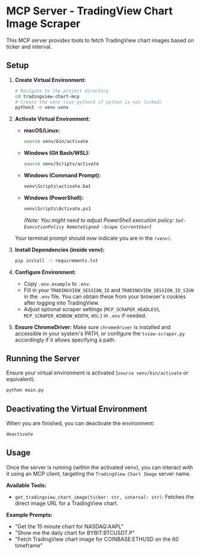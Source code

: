 # MCP Server - TradingView Chart Image Scraper

This MCP server provides tools to fetch TradingView chart images based on ticker and interval.

## Setup

1.  **Create Virtual Environment:**
    ```bash
    # Navigate to the project directory
    cd tradingview-chart-mcp
    # Create the venv (use python3 if python is not linked)
    python3 -m venv venv
    ```
2.  **Activate Virtual Environment:**

    - **macOS/Linux:**
      ```bash
      source venv/bin/activate
      ```
    - **Windows (Git Bash/WSL):**
      ```bash
      source venv/Scripts/activate
      ```
    - **Windows (Command Prompt):**
      ```bash
      venv\Scripts\activate.bat
      ```
    - **Windows (PowerShell):**
      ```bash
      venv\Scripts\Activate.ps1
      ```
      _(Note: You might need to adjust PowerShell execution policy: `Set-ExecutionPolicy RemoteSigned -Scope CurrentUser`)_

    Your terminal prompt should now indicate you are in the `(venv)`.

3.  **Install Dependencies (inside venv):**
    ```bash
    pip install -r requirements.txt
    ```
4.  **Configure Environment:**
    - Copy `.env.example` to `.env`.
    - Fill in your `TRADINGVIEW_SESSION_ID` and `TRADINGVIEW_SESSION_ID_SIGN` in the `.env` file. You can obtain these from your browser's cookies after logging into TradingView.
    - Adjust optional scraper settings (`MCP_SCRAPER_HEADLESS`, `MCP_SCRAPER_WINDOW_WIDTH`, etc.) in `.env` if needed.
5.  **Ensure ChromeDriver:** Make sure `chromedriver` is installed and accessible in your system's PATH, or configure the `tview-scraper.py` accordingly if it allows specifying a path.

## Running the Server

Ensure your virtual environment is activated (`source venv/bin/activate` or equivalent).

```bash
python main.py
```

## Deactivating the Virtual Environment

When you are finished, you can deactivate the environment:

```bash
deactivate
```

## Usage

Once the server is running (within the activated venv), you can interact with it using an MCP client, targeting the `TradingView Chart Image` server name.

**Available Tools:**

- `get_tradingview_chart_image(ticker: str, interval: str)`: Fetches the direct image URL for a TradingView chart.

**Example Prompts:**

- "Get the 15 minute chart for NASDAQ:AAPL"
- "Show me the daily chart for BYBIT:BTCUSDT.P"
- "Fetch TradingView chart image for COINBASE:ETHUSD on the 60 timeframe"
